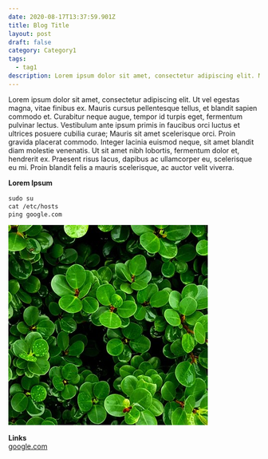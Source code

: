 ```yaml
---
date: 2020-08-17T13:37:59.901Z
title: Blog Title
layout: post
draft: false
category: Category1
tags:
  - tag1
description: Lorem ipsum dolor sit amet, consectetur adipiscing elit. Maecenas faucibus mi tellus, sit amet dapibus ante ullamcorper quis.
---
```


Lorem ipsum dolor sit amet, consectetur adipiscing elit. Ut vel egestas magna, vitae finibus ex. Mauris cursus pellentesque tellus, et blandit sapien commodo et. Curabitur neque augue, tempor id turpis eget, fermentum pulvinar lectus. Vestibulum ante ipsum primis in faucibus orci luctus et ultrices posuere cubilia curae; Mauris sit amet scelerisque orci. Proin gravida placerat commodo. Integer lacinia euismod neque, sit amet blandit diam molestie venenatis. Ut sit amet nibh lobortis, fermentum dolor et, hendrerit ex. Praesent risus lacus, dapibus ac ullamcorper eu, scelerisque eu mi. Proin blandit felis a mauris scelerisque, ac auctor velit viverra.

**Lorem Ipsum**

```shell {numberLines: true}
sudo su
cat /etc/hosts
ping google.com 
```

![](green.jpg)

**Links**\
[google.com](https://google.com)
